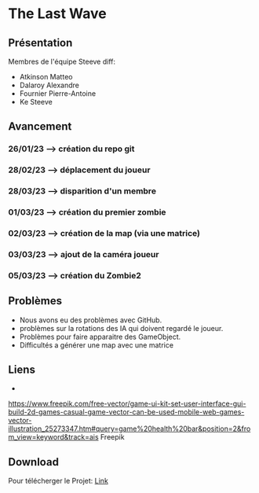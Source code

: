 # The Last Wave

## Présentation

Membres de l'équipe Steeve diff:
- Atkinson Matteo
- Dalaroy Alexandre
- Fournier Pierre-Antoine
- Ke Steeve

## Avancement

### 26/01/23 --> création du repo git
### 28/02/23 --> déplacement du joueur 
### 28/03/23 --> disparition d'un membre
### 01/03/23 --> création du premier zombie
### 02/03/23 --> création de la map (via une matrice)
### 03/03/23 --> ajout de la caméra joueur
### 05/03/23 --> création du Zombie2

## Problèmes
- Nous avons eu des problèmes avec GitHub.
- problèmes sur la rotations des IA qui doivent regardé le joueur.
- Problèmes pour faire apparaitre des GameObject.
- Difficultés a générer une map avec une matrice

## Liens
- 
https://www.freepik.com/free-vector/game-ui-kit-set-user-interface-gui-build-2d-games-casual-game-vector-can-be-used-mobile-web-games-vector-illustration_25273347.htm#query=game%20health%20bar&position=2&from_view=keyword&track=ais
Freepik

## Download
Pour télécherger le Projet: [Link]()
